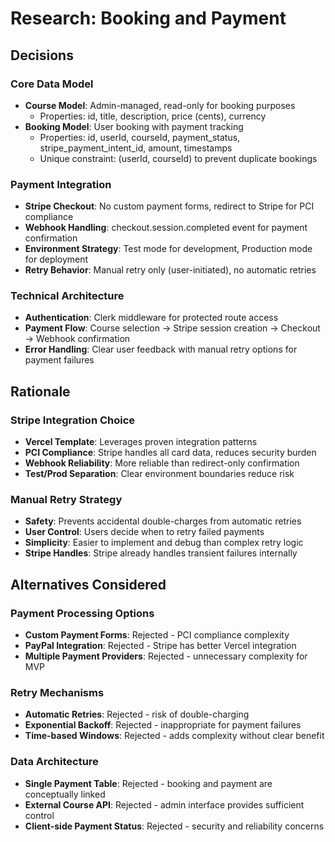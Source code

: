 # Research: Booking and Payment

## Decisions

### Core Data Model

- **Course Model**: Admin-managed, read-only for booking purposes
  - Properties: id, title, description, price (cents), currency
- **Booking Model**: User booking with payment tracking
  - Properties: id, userId, courseId, payment_status, stripe_payment_intent_id, amount, timestamps
  - Unique constraint: (userId, courseId) to prevent duplicate bookings

### Payment Integration

- **Stripe Checkout**: No custom payment forms, redirect to Stripe for PCI compliance
- **Webhook Handling**: checkout.session.completed event for payment confirmation
- **Environment Strategy**: Test mode for development, Production mode for deployment
- **Retry Behavior**: Manual retry only (user-initiated), no automatic retries

### Technical Architecture

- **Authentication**: Clerk middleware for protected route access
- **Payment Flow**: Course selection → Stripe session creation → Checkout → Webhook confirmation
- **Error Handling**: Clear user feedback with manual retry options for payment failures

## Rationale

### Stripe Integration Choice

- **Vercel Template**: Leverages proven integration patterns
- **PCI Compliance**: Stripe handles all card data, reduces security burden
- **Webhook Reliability**: More reliable than redirect-only confirmation
- **Test/Prod Separation**: Clear environment boundaries reduce risk

### Manual Retry Strategy

- **Safety**: Prevents accidental double-charges from automatic retries
- **User Control**: Users decide when to retry failed payments
- **Simplicity**: Easier to implement and debug than complex retry logic
- **Stripe Handles**: Stripe already handles transient failures internally

## Alternatives Considered

### Payment Processing Options

- **Custom Payment Forms**: Rejected - PCI compliance complexity
- **PayPal Integration**: Rejected - Stripe has better Vercel integration
- **Multiple Payment Providers**: Rejected - unnecessary complexity for MVP

### Retry Mechanisms

- **Automatic Retries**: Rejected - risk of double-charging
- **Exponential Backoff**: Rejected - inappropriate for payment failures
- **Time-based Windows**: Rejected - adds complexity without clear benefit

### Data Architecture

- **Single Payment Table**: Rejected - booking and payment are conceptually linked
- **External Course API**: Rejected - admin interface provides sufficient control
- **Client-side Payment Status**: Rejected - security and reliability concerns
